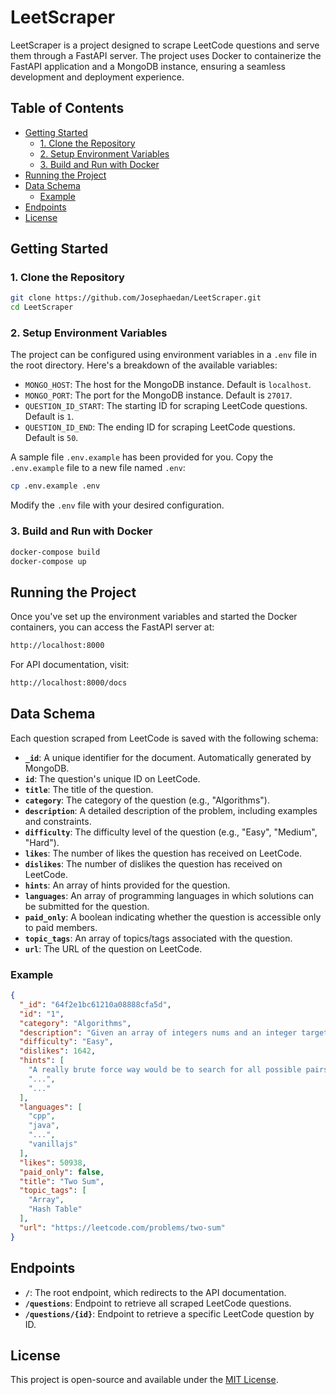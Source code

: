 # LeetScraper

LeetScraper is a project designed to scrape LeetCode questions and serve them through a FastAPI server. The project uses Docker to containerize the FastAPI application and a MongoDB instance, ensuring a seamless development and deployment experience.

## Table of Contents

- [Getting Started](#getting-started)
  - [1. Clone the Repository](#1-clone-the-repository)
  - [2. Setup Environment Variables](#2-setup-environment-variables)
  - [3. Build and Run with Docker](#3-build-and-run-with-docker)
- [Running the Project](#running-the-project)
- [Data Schema](#data-schema)
  - [Example](#example)
- [Endpoints](#endpoints)
- [License](#license)

## Getting Started

### 1. **Clone the Repository**

   ```bash
   git clone https://github.com/Josephaedan/LeetScraper.git
   cd LeetScraper
   ```

### 2. **Setup Environment Variables**

The project can be configured using environment variables in a `.env` file in the root directory. Here's a breakdown of the available variables:

- `MONGO_HOST`: The host for the MongoDB instance. Default is `localhost`.
- `MONGO_PORT`: The port for the MongoDB instance. Default is `27017`.
- `QUESTION_ID_START`: The starting ID for scraping LeetCode questions. Default is `1`.
- `QUESTION_ID_END`: The ending ID for scraping LeetCode questions. Default is `50`.

A sample file `.env.example` has been provided for you. Copy the `.env.example` file to a new file named `.env`:

```bash
cp .env.example .env
```

Modify the `.env` file with your desired configuration.

### 3. **Build and Run with Docker**

   ```bash
   docker-compose build
   docker-compose up
   ```

## Running the Project

Once you've set up the environment variables and started the Docker containers, you can access the FastAPI server at:

```bash
http://localhost:8000
```

For API documentation, visit:

```bash
http://localhost:8000/docs
```

## Data Schema

Each question scraped from LeetCode is saved with the following schema:

- **`_id`**: A unique identifier for the document. Automatically generated by MongoDB.
- **`id`**: The question's unique ID on LeetCode.
- **`title`**: The title of the question.
- **`category`**: The category of the question (e.g., "Algorithms").
- **`description`**: A detailed description of the problem, including examples and constraints.
- **`difficulty`**: The difficulty level of the question (e.g., "Easy", "Medium", "Hard").
- **`likes`**: The number of likes the question has received on LeetCode.
- **`dislikes`**: The number of dislikes the question has received on LeetCode.
- **`hints`**: An array of hints provided for the question.
- **`languages`**: An array of programming languages in which solutions can be submitted for the question.
- **`paid_only`**: A boolean indicating whether the question is accessible only to paid members.
- **`topic_tags`**: An array of topics/tags associated with the question.
- **`url`**: The URL of the question on LeetCode.

### Example

```json
{
  "_id": "64f2e1bc61210a08888cfa5d",
  "id": "1",
  "category": "Algorithms",
  "description": "Given an array of integers nums and an integer target...",
  "difficulty": "Easy",
  "dislikes": 1642,
  "hints": [
    "A really brute force way would be to search for all possible pairs...",
    "...",
    "..."
  ],
  "languages": [
    "cpp",
    "java",
    "...",
    "vanillajs"
  ],
  "likes": 50938,
  "paid_only": false,
  "title": "Two Sum",
  "topic_tags": [
    "Array",
    "Hash Table"
  ],
  "url": "https://leetcode.com/problems/two-sum"
}
```

## Endpoints

- **`/`**: The root endpoint, which redirects to the API documentation.
- **`/questions`**: Endpoint to retrieve all scraped LeetCode questions.
- **`/questions/{id}`**: Endpoint to retrieve a specific LeetCode question by ID.

## License

This project is open-source and available under the [MIT License](LICENSE).
